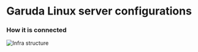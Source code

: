 # Garuda Linux server configurations

### How it is connected

<img src="https://gitlab.com/garuda-linux/infrastructure/-/raw/main/Infra.png" alt="Infra structure">
